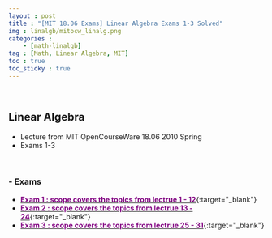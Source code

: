 ```yaml
---
layout : post
title : "[MIT 18.06 Exams] Linear Algebra Exams 1-3 Solved"
img : linalgb/mitocw_linalg.png
categories : 
    - [math-linalgb]
tag : [Math, Linear Algebra, MIT]
toc : true
toc_sticky : true
---
```


<br/>

## Linear Algebra

- Lecture from MIT OpenCourseWare 18.06 2010 Spring
- Exams 1-3

<br/>

### - Exams

- [<span style="color:purple">**Exam 1 : scope covers the topics from lectrue 1 - 12**</span>](https://drive.google.com/file/d/1RtsA2a-7n-WOvBtpX6yOqw3WxDgVhzif/view?usp=share_link){:target="_blank"}
- [<span style="color:purple">**Exam 2 : scope covers the topics from lectrue 13 - 24**</span>](https://drive.google.com/file/d/1o158p8Qj9PMt8P32_NpPwzA1vYeUBbKm/view?usp=share_link){:target="_blank"}
- [<span style="color:purple">**Exam 3 : scope covers the topics from lectrue 25 - 31**</span>](https://drive.google.com/file/d/11MlS51qix5yppCU5LVKsFXCeBdoj4qry/view?usp=share_link){:target="_blank"}